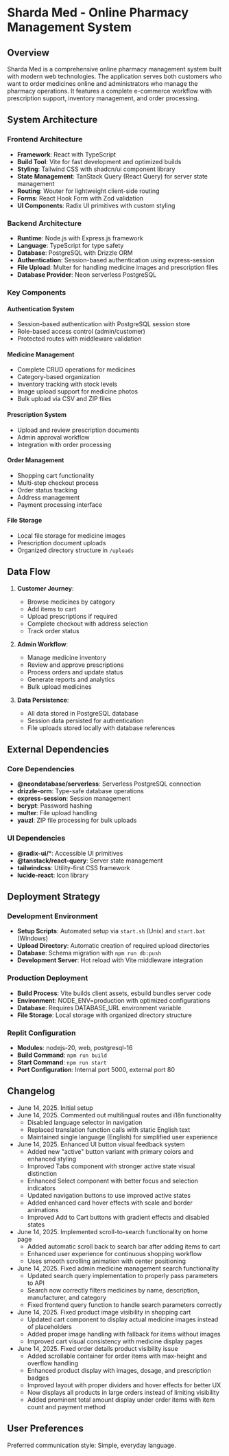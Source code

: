 # Sharda Med - Online Pharmacy Management System

## Overview

Sharda Med is a comprehensive online pharmacy management system built with modern web technologies. The application serves both customers who want to order medicines online and administrators who manage the pharmacy operations. It features a complete e-commerce workflow with prescription support, inventory management, and order processing.

## System Architecture

### Frontend Architecture
- **Framework**: React with TypeScript
- **Build Tool**: Vite for fast development and optimized builds
- **Styling**: Tailwind CSS with shadcn/ui component library
- **State Management**: TanStack Query (React Query) for server state management
- **Routing**: Wouter for lightweight client-side routing
- **Forms**: React Hook Form with Zod validation
- **UI Components**: Radix UI primitives with custom styling

### Backend Architecture
- **Runtime**: Node.js with Express.js framework
- **Language**: TypeScript for type safety
- **Database**: PostgreSQL with Drizzle ORM
- **Authentication**: Session-based authentication using express-session
- **File Upload**: Multer for handling medicine images and prescription files
- **Database Provider**: Neon serverless PostgreSQL

### Key Components

#### Authentication System
- Session-based authentication with PostgreSQL session store
- Role-based access control (admin/customer)
- Protected routes with middleware validation

#### Medicine Management
- Complete CRUD operations for medicines
- Category-based organization
- Inventory tracking with stock levels
- Image upload support for medicine photos
- Bulk upload via CSV and ZIP files

#### Prescription System
- Upload and review prescription documents
- Admin approval workflow
- Integration with order processing

#### Order Management
- Shopping cart functionality
- Multi-step checkout process
- Order status tracking
- Address management
- Payment processing interface

#### File Storage
- Local file storage for medicine images
- Prescription document uploads
- Organized directory structure in `/uploads`

## Data Flow

1. **Customer Journey**:
   - Browse medicines by category
   - Add items to cart
   - Upload prescriptions if required
   - Complete checkout with address selection
   - Track order status

2. **Admin Workflow**:
   - Manage medicine inventory
   - Review and approve prescriptions
   - Process orders and update status
   - Generate reports and analytics
   - Bulk upload medicines

3. **Data Persistence**:
   - All data stored in PostgreSQL database
   - Session data persisted for authentication
   - File uploads stored locally with database references

## External Dependencies

### Core Dependencies
- **@neondatabase/serverless**: Serverless PostgreSQL connection
- **drizzle-orm**: Type-safe database operations
- **express-session**: Session management
- **bcrypt**: Password hashing
- **multer**: File upload handling
- **yauzl**: ZIP file processing for bulk uploads

### UI Dependencies
- **@radix-ui/***: Accessible UI primitives
- **@tanstack/react-query**: Server state management
- **tailwindcss**: Utility-first CSS framework
- **lucide-react**: Icon library

## Deployment Strategy

### Development Environment
- **Setup Scripts**: Automated setup via `start.sh` (Unix) and `start.bat` (Windows)
- **Upload Directory**: Automatic creation of required upload directories
- **Database**: Schema migration with `npm run db:push`
- **Development Server**: Hot reload with Vite middleware integration

### Production Deployment
- **Build Process**: Vite builds client assets, esbuild bundles server code
- **Environment**: NODE_ENV=production with optimized configurations
- **Database**: Requires DATABASE_URL environment variable
- **File Storage**: Local storage with organized directory structure

### Replit Configuration
- **Modules**: nodejs-20, web, postgresql-16
- **Build Command**: `npm run build`
- **Start Command**: `npm run start`
- **Port Configuration**: Internal port 5000, external port 80

## Changelog

- June 14, 2025. Initial setup
- June 14, 2025. Commented out multilingual routes and i18n functionality
  - Disabled language selector in navigation
  - Replaced translation function calls with static English text
  - Maintained single language (English) for simplified user experience
- June 14, 2025. Enhanced UI button visual feedback system
  - Added new "active" button variant with primary colors and enhanced styling
  - Improved Tabs component with stronger active state visual distinction
  - Enhanced Select component with better focus and selection indicators
  - Updated navigation buttons to use improved active states
  - Added enhanced card hover effects with scale and border animations
  - Improved Add to Cart buttons with gradient effects and disabled states
- June 14, 2025. Implemented scroll-to-search functionality on home page
  - Added automatic scroll back to search bar after adding items to cart
  - Enhanced user experience for continuous shopping workflow
  - Uses smooth scrolling animation with center positioning
- June 14, 2025. Fixed admin medicine management search functionality
  - Updated search query implementation to properly pass parameters to API
  - Search now correctly filters medicines by name, description, manufacturer, and category
  - Fixed frontend query function to handle search parameters correctly
- June 14, 2025. Fixed product image visibility in shopping cart
  - Updated cart component to display actual medicine images instead of placeholders
  - Added proper image handling with fallback for items without images
  - Improved cart visual consistency with medicine display pages
- June 14, 2025. Fixed order details product visibility issue
  - Added scrollable container for order items with max-height and overflow handling
  - Enhanced product display with images, dosage, and prescription badges
  - Improved layout with proper dividers and hover effects for better UX
  - Now displays all products in large orders instead of limiting visibility
  - Added prominent total amount display under order items with item count and payment method

## User Preferences

Preferred communication style: Simple, everyday language.